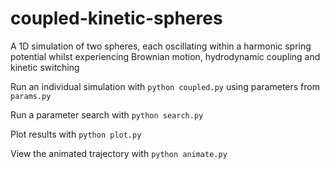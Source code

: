 # coupled-kinetic-spheres
A 1D simulation of two spheres, each oscillating within a harmonic spring potential whilst experiencing Brownian motion, hydrodynamic coupling and kinetic switching

Run an individual simulation with ```python coupled.py``` using parameters from ```params.py```

Run a parameter search with ```python search.py```

Plot results with ```python plot.py```

View the animated trajectory with ```python animate.py```
